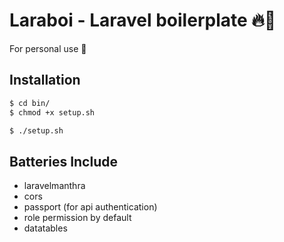 # Laraboi - Laravel boilerplate 🔥🤙

For personal use 🚀

## Installation

```bash
$ cd bin/
$ chmod +x setup.sh

$ ./setup.sh
```

## Batteries Include

- laravelmanthra
- cors
- passport (for api authentication)
- role permission by default
- datatables
